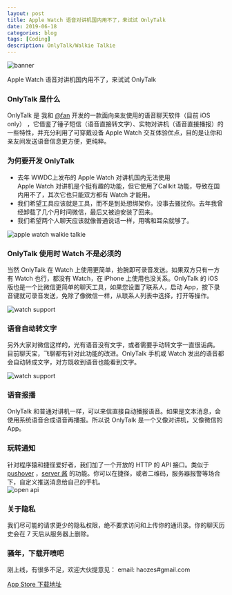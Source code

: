 ```yaml
---
layout: post
title: Apple Watch 语音对讲机国内用不了，来试试 OnlyTalk
date: 2019-06-18
categories: blog
tags: [Coding]
description: OnlyTalk/Walkie Talkie
---
```


![banner](http://cdn.onlytalk.top/banner3.jpg)  

Apple Watch 语音对讲机国内用不了，来试试 OnlyTalk 

### OnlyTalk 是什么
OnlyTalk 是 我和  [@fan](https://weibo.com/327646681)  开发的一款面向亲友使用的语音聊天软件（目前 iOS only） ，它借鉴了锤子短信（语音直接转文字）、实物对讲机（语音直接播报）的一些特性，并充分利用了可穿戴设备 Apple Watch 交互体验优点，目的是让你和亲友间发送语音信息更方便，更纯粹。

### 为何要开发 OnlyTalk

- 去年 WWDC上发布的 Apple Watch 对讲机国内无法使用  
Apple Watch 对讲机是个挺有趣的功能，但它使用了Callkit 功能，导致在国内用不了，其次它也只能双方都有 Watch 才能用。 
- 我们希望工具应该就是工具，而不是到处想绑架你，没事去骚扰你。去年我曾经卸载了几个月时间微信，最后又被迫安装了回来。
- 我们希望两个人聊天应该就像普通说话一样，用嘴和耳朵就够了。


![apple watch walkie talkie](http://cdn.onlytalk.top/awwalkie.jpg)

### OnlyTalk 使用时 Watch 不是必须的 
当然 OnlyTalk 在 Watch 上使用更简单，抬腕即可录音发送。如果双方只有一方有 Watch 也行，都没有 Watch，在 iPhone 上使用也没关系。OnlyTalk 的 iOS 版也是一个比微信更简单的聊天工具，如果您设置了联系人，启动 App，按下录音键就可录音发送，免除了像微信一样，从联系人列表中选择，打开等操作。

![watch support](http://cdn.onlytalk.top/1.jpg)



### 语音自动转文字 
另外大家对微信这样的，光有语音没有文字，或者需要手动转文字一直很诟病。 目前聊天宝，飞聊都有针对此功能的改进。OnlyTalk 手机或 Watch 发出的语音都会自动转成文字，对方既收到语音也能看到文字。

![watch support](http://cdn.onlytalk.top/2.jpg)

### 语音报播
OnlyTalk 和普通对讲机一样，可以来信直接自动播报语音。如果是文本消息，会使用系统语音合成语音再播报。所以说 OnlyTalk 是一个又像对讲机，又像微信的 App。



### 玩转通知
针对程序猿和捷径爱好者，我们加了一个开放的 HTTP 的 API 接口。类似于 [pushover](https://pushover.net/) ，[server 酱](http://sc.ftqq.com/3.version) 的功能。你可以在捷径，或者二维码，服务器报警等场合下，自定义推送消息给自己的手机。  
![open api](http://cdn.onlytalk.top/4.jpg)

### 关于隐私
我们尽可能的请求更少的隐私权限，绝不要求访问和上传你的通讯录。你的聊天历史会在 7 天后从服务器上删除。

### 骚年，下载开喷吧
刚上线，有很多不足，欢迎大伙提意见：
email: haozes#gmail.com


[App Store 下载地址](https://itunes.apple.com/cn/app/id1462516460?mt=8)
